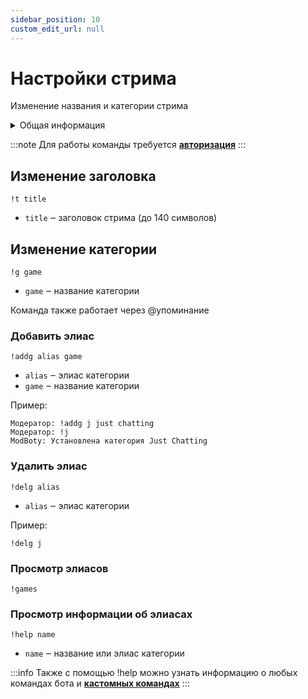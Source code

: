 ```yaml
---
sidebar_position: 10
custom_edit_url: null
---
```


# Настройки стрима

Изменение названия и категории стрима

<details>
  <summary>Общая информация</summary>
  <ul>
    <li><b>Название:</b> t</li>
    <li><b>Элиасы:</b> g, addg, delg, games</li>
    <li><b>Кулдаун:</b> общий 3 секунды</li>
    <li><a href="https://github.com/Relanit/ModBoty/blob/master/ModBoty/cogs/stream_info.py"><b>Исходный код</b></a></li>
  </ul>
</details>

:::note
Для работы команды требуется **[авторизация](../auth.md)**
:::

## Изменение заголовка
`!t title`
- `title` ‒ заголовок стрима (до 140 символов)

## Изменение категории
`!g game`
- `game` ‒ название категории

Команда также работает через @упоминание

### Добавить элиас
`!addg alias game`
- `alias` ‒ элиас категории
- `game` ‒ название категории


Пример:

    Модератор: !addg j just chatting
    Модератор: !j
    ModBoty: Установлена категория Just Chatting 


### Удалить элиас
`!delg alias`
- `alias` ‒ элиас категории

Пример:

    !delg j

### Просмотр элиасов
`!games`

### Просмотр информации об элиасах
`!help name`
- `name` ‒ название или элиас категории

:::info
Также с помощью !help можно узнать информацию о любых командах бота и **[кастомных командах](links.md)**
:::